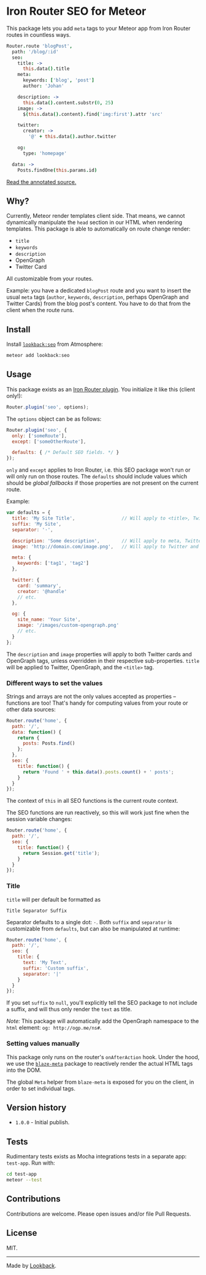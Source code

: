 # Iron Router SEO for Meteor

This package lets you add `meta` tags to your Meteor app from Iron Router routes in countless ways.

```coffeescript
Router.route 'blogPost',
  path: '/blog/:id'
  seo:
    title: ->
      this.data().title
    meta:
      keywords: ['blog', 'post']
      author: 'Johan'

    description: ->
      this.data().content.substr(0, 25)
    image: ->
      $(this.data().content).find('img:first').attr 'src'

    twitter:
      creator: ->
        '@' + this.data().author.twitter

    og:
      type: 'homepage'

  data: ->
    Posts.findOne(this.params.id)
```

[Read the annotated source.](https://lookback.github.io/meteor-seo/docs/router.html)

## Why?

Currently, Meteor render templates client side. That means, we cannot dynamically manipulate the `head` section in our HTML when rendering templates. This package is able to automatically on route change render:

- `title`
- `keywords`
- `description`
- OpenGraph
- Twitter Card

All customizable from your routes.

Example: you have a dedicated `blogPost` route and you want to insert the usual `meta` tags (`author`, `keywords`, `description`, perhaps OpenGraph and Twitter Cards) from the blog post's content. You have to do that from the client when the route runs.

## Install

Install [`lookback:seo`](https://atmospherejs.com/lookback/seo) from Atmosphere:

```bash
meteor add lookback:seo
```

## Usage

This package exists as an [Iron Router plugin](https://github.com/iron-meteor/iron-router/blob/devel/Guide.md#plugins). You initialize it like this (client only!):

```js
Router.plugin('seo', options);
```

The `options` object can be as follows:

```js
Router.plugin('seo', {
  only: ['someRoute'],
  except: ['someOtherRoute'],

  defaults: { /* Default SEO fields. */ }
});
```

`only` and `except` applies to Iron Router, i.e. this SEO package won't run or will only run on those routes. The `defaults` should include values which should be *global fallbacks* if those properties are not present on the current route.

Example:

```javascript
var defaults = {
  title: 'My Site Title',                 // Will apply to <title>, Twitter and OpenGraph.
  suffix: 'My Site',
  separator: '·',

  description: 'Some description',        // Will apply to meta, Twitter and OpenGraph.
  image: 'http://domain.com/image.png',   // Will apply to Twitter and OpenGraph.

  meta: {
    keywords: ['tag1', 'tag2']
  },

  twitter: {
    card: 'summary',
    creator: '@handle'
    // etc.
  },

  og: {
    site_name: 'Your Site',
    image: '/images/custom-opengraph.png'
    // etc.
  }
};
```

The `description` and `image` properties will apply to both Twitter cards and OpenGraph tags, unless overridden in their respective sub-properties. `title` will be applied to Twitter, OpenGraph, and the `<title>` tag.

### Different ways to set the values

Strings and arrays are not the only values accepted as properties – functions are too! That's handy for computing values from your route or other data sources:

```js
Router.route('home', {
  path: '/',
  data: function() {
    return {
      posts: Posts.find()
    };
  },
  seo: {
    title: function() {
      return 'Found ' + this.data().posts.count() + ' posts';
    }
  }
});
```

The context of `this` in all SEO functions is the current route context.

The SEO functions are run reactively, so this will work just fine when the session variable changes:

```js
Router.route('home', {
  path: '/',
  seo: {
    title: function() {
      return Session.get('title');
    }
  }
});
```

### Title

`title` will per default be formatted as

```
Title Separator Suffix
```

Separator defaults to a single dot: `·`. Both `suffix` and `separator` is customizable from `defaults`, but can also be manipulated at runtime:

```js
Router.route('home', {
  path: '/',
  seo: {
    title: {
      text: 'My Text',
      suffix: 'Custom suffix',
      separator: '|'
    }
  }
});
```

If you set `suffix` to `null`, you'll explicitly tell the SEO package to not include a suffix, and will thus only render the `text` as title.

*Note:* This package will automatically add the OpenGraph namespace to the `html` element: `og: http://ogp.me/ns#`.

### Setting values manually

This package only runs on the router's `onAfterAction` hook. Under the hood, we use the [`blaze-meta`](https://atmospherejs.com/yasinuslu/blaze-meta) package to reactively render the actual HTML tags into the DOM.

The global `Meta` helper from `blaze-meta` is exposed for you on the client, in order to set individual tags.

## Version history

- `1.0.0` - Initial publish.

## Tests

Rudimentary tests exists as Mocha integrations tests in a separate app: `test-app`. Run with:

```bash
cd test-app
meteor --test
```

## Contributions

Contributions are welcome. Please open issues and/or file Pull Requests.

## License

MIT.

***

Made by [Lookback](http://github.com/lookback).
